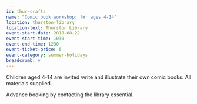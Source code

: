 ```yaml
---
id: thur-crafts
name: "Comic book workshop: for ages 4-14"
location: thurston-library
location-text: Thurston Library
event-start-date: 2018-08-22
event-start-time: 1030
event-end-time: 1230
event-ticket-price: 6
event-category: summer-holidays
breadcrumb: y
---
```


Children aged 4-14 are invited write and illustrate their own comic books. All materials supplied.

Advance booking by contacting the library essential.
